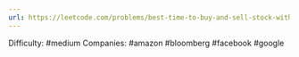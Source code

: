 ```yaml
---
url: https://leetcode.com/problems/best-time-to-buy-and-sell-stock-with-transaction-fee
---
```


Difficulty: #medium
Companies: #amazon #bloomberg #facebook #google